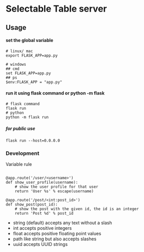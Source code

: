# Selectable Table server

## Usage

#### set the global variable
```
# linux/ mac
export FLASK_APP=app.py

# windows
## cmd
set FLASK_APP=app.py
## ps
$env:FLASK_APP = "app.py"
```

#### run it using **flask** command or **python -m flask**
```
# flask command
flask run
# python
python -m flask run
```

##### for public use
```
flask run --host=0.0.0.0
```

### Development 

Variable rule
```python=

@app.route('/user/<username>')
def show_user_profile(username):
    # show the user profile for that user
    return 'User %s' % escape(username)

@app.route('/post/<int:post_id>')
def show_post(post_id):
    # show the post with the given id, the id is an integer
    return 'Post %d' % post_id
```
- string
(default) accepts any text without a slash
- int
accepts positive integers
- float
accepts positive floating point values
- path
like string but also accepts slashes
- uuid
accepts UUID strings